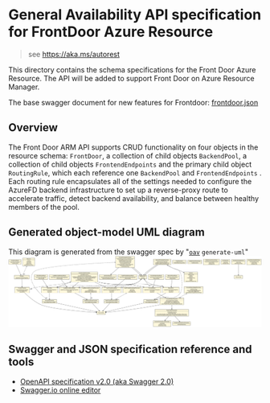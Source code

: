 # General Availability API specification for FrontDoor Azure Resource
> see https://aka.ms/autorest

This directory contains the schema specifications for the Front Door Azure Resource.  The API will be added to support Front Door on Azure Resource Manager.

The base swagger document for new features for Frontdoor: [frontdoor.json](./frontdoor.json)

## Overview
The Front Door ARM API supports CRUD functionality on four objects in the resource schema:
`FrontDoor`, a collection of child objects `BackendPool`, a collection of child objects `FrontendEndpoints` and the primary child object `RoutingRule`, which each reference one `BackendPool` and `FrontendEndpoints` .  Each routing rule encapsulates
all of the settings needed to configure the AzureFD backend infrastructure to set up a 
reverse-proxy route to accelerate traffic, detect backend availability, 
and balance between healthy members of the pool.

## Generated object-model UML diagram
This diagram is generated from the swagger spec by "[`oav`](https://github.com/Azure/oav) `generate-uml`"
![Generated UML snapshot](./assets/frontdoor.svg)

## Swagger and JSON specification reference and tools
- [OpenAPI specification v2.0 (aka Swagger 2.0)](https://github.com/OAI/OpenAPI-Specification/blob/master/versions/2.0.md)
- [Swagger.io online editor](https://editor.swagger.io/)
